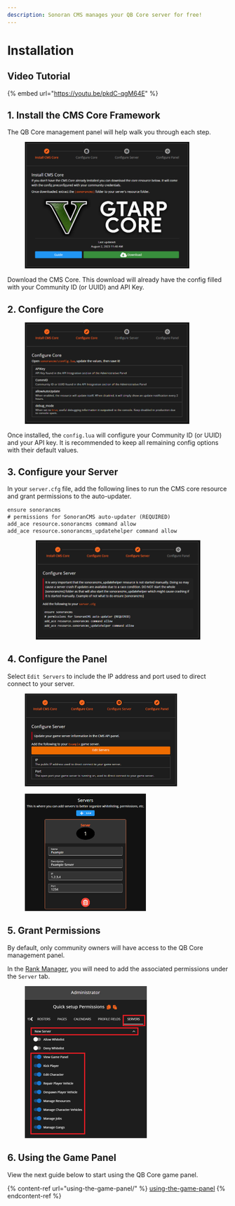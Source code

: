 ```yaml
---
description: Sonoran CMS manages your QB Core server for free!
---
```


# Installation

## Video Tutorial

{% embed url="https://youtu.be/pkdC-qgM64E" %}

## 1. Install the CMS Core Framework

The QB Core management panel will help walk you through each step.

<figure><img src="../../.gitbook/assets/image (2) (1).png" alt="" width="375"><figcaption></figcaption></figure>

Download the CMS Core. This download will already have the config filled with your Community ID (or UUID) and API Key.

## 2. Configure the Core

<figure><img src="../../.gitbook/assets/image (3) (1).png" alt="" width="375"><figcaption></figcaption></figure>

Once installed, the `config.lua` will configure your Community ID (or UUID) and your API key. It is recommended to keep all remaining config options with their default values.

## 3. Configure your Server

In your `server.cfg` file, add the following lines to run the CMS core resource and grant permissions to the auto-updater.

```
ensure sonorancms
# permissions for SonoranCMS auto-updater (REQUIRED)
add_ace resource.sonorancms command allow
add_ace resource.sonorancms_updatehelper command allow
```

<div align="center" data-full-width="false">

<figure><img src="../../.gitbook/assets/image (4) (1).png" alt="" width="375"><figcaption></figcaption></figure>

</div>

## 4. Configure the Panel

Select `Edit Servers` to include the IP address and port used to direct connect to your server.

<figure><img src="../../.gitbook/assets/image (5) (1).png" alt="" width="347"><figcaption></figcaption></figure>

<figure><img src="../../.gitbook/assets/image (6) (1).png" alt="" width="276"><figcaption></figcaption></figure>

## 5. Grant Permissions

By default, only community owners will have access to the QB Core management panel.

In the [Rank Manager](../teamspeak-3-role-sync/adding-ranks.md), you will need to add the associated permissions under the `Server` tab.

<figure><img src="../../.gitbook/assets/image (11) (1) (1).png" alt="" width="278"><figcaption></figcaption></figure>

## 6. Using the Game Panel

View the next guide below to start using the QB Core game panel.

{% content-ref url="using-the-game-panel/" %}
[using-the-game-panel](using-the-game-panel/)
{% endcontent-ref %}
